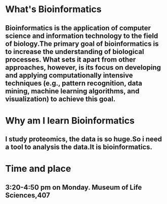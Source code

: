 
# What's Bioinformatics
## Bioinformatics is the application of computer science and information technology to the field of biology.The primary goal of bioinformatics is to increase the understanding of biological processes. What sets it apart from other approaches, however, is its focus on developing and applying computationally intensive techniques (e.g., pattern recognition, data mining, machine learning algorithms, and visualization) to achieve this goal.
# Why am I learn Bioinformatics
## I study proteomics, the data is so huge.So i need a tool to analysis the data.It is bioinformatics.
# Time and place 
## 3:20-4:50 pm on Monday. Museum of Life Sciences,407

